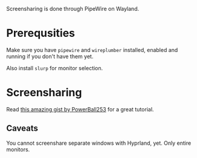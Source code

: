Screensharing is done through PipeWire on Wayland.

# Prerequsities

Make sure you have `pipewire` and `wireplumber` installed, enabled and running
if you don't have them yet.

Also install `slurp` for monitor selection.

# Screensharing

Read
[this amazing gist by PowerBall253](https://gist.github.com/PowerBall253/2dea6ddf6974ba4e5d26c3139ffb7580)
for a great tutorial.

## Caveats

You cannot screenshare separate windows with Hyprland, yet. Only entire
monitors.
